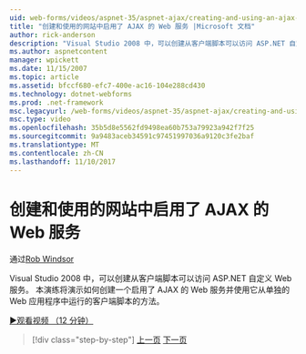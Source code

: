 ```yaml
---
uid: web-forms/videos/aspnet-35/aspnet-ajax/creating-and-using-an-ajax-enabled-web-service-in-a-web-site
title: "创建和使用的网站中启用了 AJAX 的 Web 服务 |Microsoft 文档"
author: rick-anderson
description: "Visual Studio 2008 中，可以创建从客户端脚本可以访问 ASP.NET 自定义 Web 服务。 本演练将演示如何创建 AJ..."
ms.author: aspnetcontent
manager: wpickett
ms.date: 11/15/2007
ms.topic: article
ms.assetid: bfccf680-efc7-400e-ac16-104e288cd430
ms.technology: dotnet-webforms
ms.prod: .net-framework
msc.legacyurl: /web-forms/videos/aspnet-35/aspnet-ajax/creating-and-using-an-ajax-enabled-web-service-in-a-web-site
msc.type: video
ms.openlocfilehash: 35b5d8e5562fd9498ea60b753a79923a942f7f25
ms.sourcegitcommit: 9a9483aceb34591c97451997036a9120c3fe2baf
ms.translationtype: MT
ms.contentlocale: zh-CN
ms.lasthandoff: 11/10/2017
---
```

<a name="creating-and-using-an-ajax-enabled-web-service-in-a-web-site"></a>创建和使用的网站中启用了 AJAX 的 Web 服务
====================
通过[Rob Windsor](https://twitter.com/robwindsor)

Visual Studio 2008 中，可以创建从客户端脚本可以访问 ASP.NET 自定义 Web 服务。 本演练将演示如何创建一个启用了 AJAX 的 Web 服务并使用它从单独的 Web 应用程序中运行的客户端脚本的方法。

[&#9654;观看视频 （12 分钟）](https://channel9.msdn.com/Blogs/ASP-NET-Site-Videos/creating-and-using-an-ajax-enabled-web-service-in-a-web-site)

>[!div class="step-by-step"]
[上一页](adding-ajax-functionality-to-an-existing-aspnet-page.md)
[下一页](aspnet-ajax-a-demonstration-of-aspnet-ajax.md)
